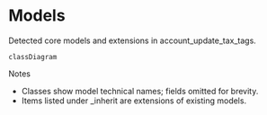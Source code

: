# Models

Detected core models and extensions in account_update_tax_tags.

```mermaid
classDiagram
```

Notes
- Classes show model technical names; fields omitted for brevity.
- Items listed under _inherit are extensions of existing models.
